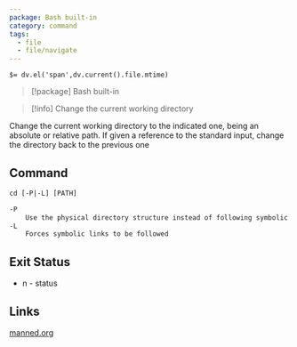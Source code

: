```yaml
---
package: Bash built-in
category: command
tags:
  - file
  - file/navigate
---
```


`$= dv.el('span',dv.current().file.mtime)`
> [!package] Bash built-in

> [!info] Change the current working directory

Change the current working directory to the indicated one, being an absolute or relative path. If given a reference to the standard input, change the directory back to the previous one

## Command
```txt
cd [-P|-L] [PATH]

-P
	Use the physical directory structure instead of following symbolic links
-L
	Forces symbolic links to be followed
```

## Exit Status
- n - status

## Links
[manned.org](https://manned.org/cd)
